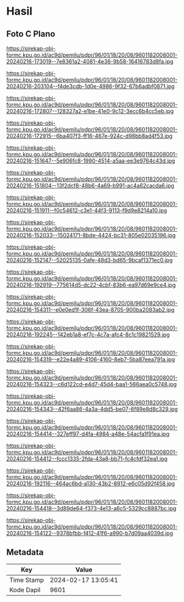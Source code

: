 # Hasil

## Foto C Plano

https://sirekap-obj-formc.kpu.go.id/ac9d/pemilu/pdpr/96/01/18/20/08/9601182008001-20240216-173019--7e8361a2-4081-4e36-9b58-16416783d8fa.jpg

https://sirekap-obj-formc.kpu.go.id/ac9d/pemilu/pdpr/96/01/18/20/08/9601182008001-20240216-203104--f4de3cdb-1d0e-4986-9f32-67b6adbf0871.jpg

https://sirekap-obj-formc.kpu.go.id/ac9d/pemilu/pdpr/96/01/18/20/08/9601182008001-20240216-172807--128327a2-e1be-41e0-9c12-3ecc6b4cc5eb.jpg

https://sirekap-obj-formc.kpu.go.id/ac9d/pemilu/pdpr/96/01/18/20/08/9601182008001-20240216-172915--6ba407f3-ff16-467e-924c-d98bb8ad4f53.jpg

https://sirekap-obj-formc.kpu.go.id/ac9d/pemilu/pdpr/96/01/18/20/08/9601182008001-20240216-151647--5e906fc8-1990-4514-a5aa-ee3e9764c43d.jpg

https://sirekap-obj-formc.kpu.go.id/ac9d/pemilu/pdpr/96/01/18/20/08/9601182008001-20240216-151804--13f2dcf8-48b6-4a69-b991-ac4a62cacda6.jpg

https://sirekap-obj-formc.kpu.go.id/ac9d/pemilu/pdpr/96/01/18/20/08/9601182008001-20240216-151911--f0c54612-c3e1-44f3-9113-f9d9e8214a10.jpg

https://sirekap-obj-formc.kpu.go.id/ac9d/pemilu/pdpr/96/01/18/20/08/9601182008001-20240216-152033--15024171-8bde-4424-bc31-805e02035196.jpg

https://sirekap-obj-formc.kpu.go.id/ac9d/pemilu/pdpr/96/01/18/20/08/9601182008001-20240216-152147--52025135-0afe-48d3-bd65-9bcaf1371ec0.jpg

https://sirekap-obj-formc.kpu.go.id/ac9d/pemilu/pdpr/96/01/18/20/08/9601182008001-20240216-192919--775614d5-dc22-4cbf-83b6-ea97d69e9ce4.jpg

https://sirekap-obj-formc.kpu.go.id/ac9d/pemilu/pdpr/96/01/18/20/08/9601182008001-20240216-154311--e0e0ed1f-306f-43ea-8705-900ba2083ab2.jpg

https://sirekap-obj-formc.kpu.go.id/ac9d/pemilu/pdpr/96/01/18/20/08/9601182008001-20240216-192245--142eb1a8-ef7c-4c7a-afc4-8c1c19821529.jpg

https://sirekap-obj-formc.kpu.go.id/ac9d/pemilu/pdpr/96/01/18/20/08/9601182008001-20240216-154319--e22e4a89-4106-4160-8eb7-5ba87eea791a.jpg

https://sirekap-obj-formc.kpu.go.id/ac9d/pemilu/pdpr/96/01/18/20/08/9601182008001-20240216-154323--c6d122cd-e4d7-45d4-baa1-566aea0c5748.jpg

https://sirekap-obj-formc.kpu.go.id/ac9d/pemilu/pdpr/96/01/18/20/08/9601182008001-20240216-154343--42f6aa86-4a3a-4dd5-be07-6f89e8d8c329.jpg

https://sirekap-obj-formc.kpu.go.id/ac9d/pemilu/pdpr/96/01/18/20/08/9601182008001-20240216-154414--327eff97-d4fa-4984-a48e-54acfa1f91ea.jpg

https://sirekap-obj-formc.kpu.go.id/ac9d/pemilu/pdpr/96/01/18/20/08/9601182008001-20240216-154412--fccc1335-2fda-43a8-bb71-fc4cfdf32ea1.jpg

https://sirekap-obj-formc.kpu.go.id/ac9d/pemilu/pdpr/96/01/18/20/08/9601182008001-20240216-192116--464ac6bd-a130-43b2-8912-e6c05d92f458.jpg

https://sirekap-obj-formc.kpu.go.id/ac9d/pemilu/pdpr/96/01/18/20/08/9601182008001-20240216-154418--3d89de64-f373-4e13-a6c5-5329cc8887bc.jpg

https://sirekap-obj-formc.kpu.go.id/ac9d/pemilu/pdpr/96/01/18/20/08/9601182008001-20240216-154122--9378bfbb-f412-41f6-a990-b7d09aa4039d.jpg


## Metadata

| Key        | Value               |
| ---------- | ------------------- |
| Time Stamp | 2024-02-17 13:05:41 |
| Kode Dapil | 9601                |



